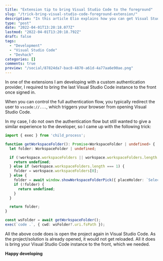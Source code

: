 ```yaml
---
title: "Extension tip to bring Visual Studio Code to the foreground"
slug: "/trick-bring-visual-studio-code-foreground-extension/"
description: "In this article Elio explains how you can get Visual Studio Code to be brought back to the foreground."
type: "post"
date: "2022-04-01T13:20:18.077Z"
lastmod: "2022-04-01T13:20:18.792Z"
draft: false
tags:
  - "Development"
  - "Visual Studio Code"
  - "Devhack"
categories: []
comments: true
preview: "/social/87824da7-bac8-4870-a61d-4a77aa6e90ae.png"
---
```


In one of the extensions I am developing with a custom authentication provider, I required to bring the last Visual Studio Code instance to the front once signed in.

When you can control the full authentication flow, you typically redirect the user to `vscode://...`, which triggers your browser from opening Visual Studio Code.

In my case, I do not own the authentication flow but still wanted to give a similar experience to the developer, so I came up with the following trick:

```typescript
import { exec } from 'child_process'; 

function getWorkspaceFolder(): Promise<WorkspaceFolder | undefined> {
  let folder: WorkspaceFolder | undefined;

  if (!workspace.workspaceFolders || workspace.workspaceFolders.length === 0) {
    return undefined;
  } else if (workspace.workspaceFolders.length === 1) {
    folder = workspace.workspaceFolders[0];
  } else {
    folder = await window.showWorkspaceFolderPick({ placeHolder: `Select the workspace folder` });
    if (!folder) {
      return undefined;
    }
  }

  return folder;
}

const wsFolder = await getWorkspaceFolder();
exec(`code .`, { cwd: wsFolder?.uri.fsPath });
```

All the above code does is open the project again in Visual Studio Code. As the project/solution is already opened, it would not get reloaded. All it does is bring your Visual Studio Code instance to the front, which we needed.

**Happy developing**